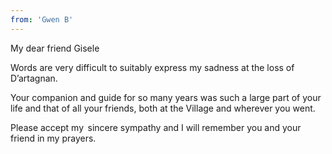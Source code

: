 ```yaml
---
from: 'Gwen B'
---
```


My dear friend Gisele

Words are very difficult to suitably express my sadness at the loss of D’artagnan.

Your companion and guide for so many years was such a large part of your life and that of all your friends, both at the Village and wherever you went.

Please accept my  sincere sympathy and I will remember you and your friend in my prayers. 